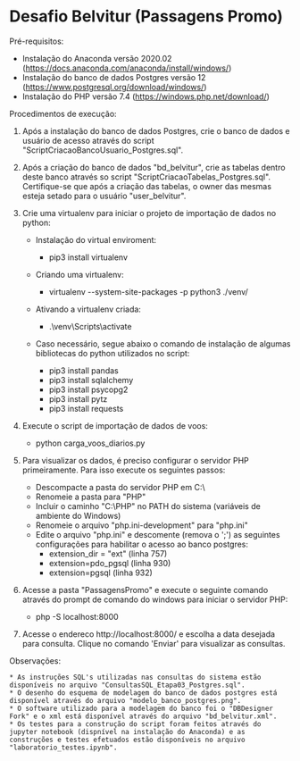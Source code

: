 # Desafio Belvitur (Passagens Promo)

Pré-requisitos:

* Instalação do Anaconda versão 2020.02 (https://docs.anaconda.com/anaconda/install/windows/)
* Instalação do banco de dados Postgres versão 12 (https://www.postgresql.org/download/windows/)
* Instalação do PHP versão 7.4 (https://windows.php.net/download/)

Procedimentos de execução:

1) Após a instalação do banco de dados Postgres, crie o banco de dados e usuário de acesso através do script "ScriptCriacaoBancoUsuario_Postgres.sql".

2) Após a criação do banco de dados "bd_belvitur", crie as tabelas dentro deste banco através so script "ScriptCriacaoTabelas_Postgres.sql". Certifique-se que após a criação das tabelas, o owner das mesmas esteja setado para o usuário "user_belvitur".

3) Crie uma virtualenv para iniciar o projeto de importação de dados no python:
	* Instalação do virtual enviroment:
		* pip3 install virtualenv

	* Criando uma virtualenv:
		* virtualenv --system-site-packages -p python3 ./venv/

	* Ativando a virtualenv criada:
		* .\venv\Scripts\activate

	* Caso necessário, segue abaixo o comando de instalação de algumas bibliotecas do python utilizados no script:
		* pip3 install pandas
		* pip3 install sqlalchemy
		* pip3 install psycopg2
		* pip3 install pytz
		* pip3 install requests

4) Execute o script de importação de dados de voos:
	* python carga_voos_diarios.py

5) Para visualizar os dados, é preciso configurar o servidor PHP primeiramente. Para isso execute os seguintes passos:
	
	* Descompacte a pasta do servidor PHP em C:\
	* Renomeie a pasta para "PHP"
	* Incluir o caminho "C:\PHP" no PATH do sistema (variáveis de ambiente do Windows)
	* Renomeie o arquivo "php.ini-development" para "php.ini"
	* Edite o arquivo "php.ini" e descomente (remova o ';') as seguintes configurações para habilitar o acesso ao banco postgres:
		* extension_dir = "ext" (linha 757)
		* extension=pdo_pgsql (linha 930)
		* extension=pgsql (linha 932)

6) Acesse a pasta "PassagensPromo" e execute o seguinte comando através do prompt de comando do windows para iniciar o servidor PHP:
	* php -S localhost:8000

7) Acesse o endereco http://localhost:8000/ e escolha a data desejada para consulta. Clique no comando 'Enviar' para visualizar as consultas.

Observações:

	* As instruções SQL's utilizadas nas consultas do sistema estão disponíveis no arquivo "ConsultasSQL_Etapa03_Postgres.sql".
	* O desenho do esquema de modelagem do banco de dados postgres está disponível através do arquivo "modelo_banco_postgres.png". 
	* O software utilizado para a modelagem do banco foi o "DBDesigner Fork" e o xml está disponível através do arquivo "bd_belvitur.xml".
	* Os testes para a construção do script foram feitos através do jupyter notebook (dispnível na instalação do Anaconda) e as construções e testes efetuados estão disponíveis no arquivo "laboratorio_testes.ipynb".
